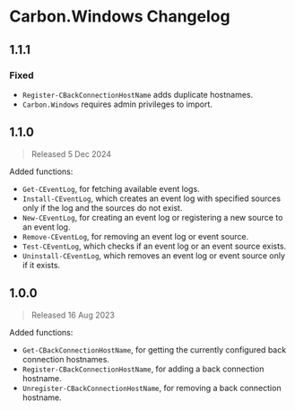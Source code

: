 
# Carbon.Windows Changelog

## 1.1.1

### Fixed

* `Register-CBackConnectionHostName` adds duplicate hostnames.
* `Carbon.Windows` requires admin privileges to import.

## 1.1.0

> Released 5 Dec 2024

Added functions:

* `Get-CEventLog`, for fetching available event logs.
* `Install-CEventLog`, which creates an event log with specified sources only if the log and the sources do not exist.
* `New-CEventLog`, for creating an event log or registering a new source to an event log.
* `Remove-CEventLog`, for removing an event log or event source.
* `Test-CEventLog`, which checks if an event log or an event source exists.
* `Uninstall-CEventLog`, which removes an event log or event source only if it exists.

## 1.0.0

> Released 16 Aug 2023

Added functions:

* `Get-CBackConnectionHostName`, for getting the currently configured back connection hostnames.
* `Register-CBackConnectionHostName`, for adding a back connection hostname.
* `Unregister-CBackConnectionHostName`, for removing a back connection hostname.

